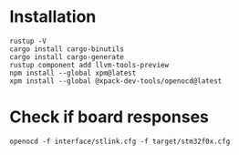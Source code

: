 
#  Installation 
    rustup -V
    cargo install cargo-binutils
    cargo install cargo-generate
    rustup component add llvm-tools-preview
    npm install --global xpm@latest
    xpm install --global @xpack-dev-tools/openocd@latest



# Check if board responses
    openocd -f interface/stlink.cfg -f target/stm32f0x.cfg